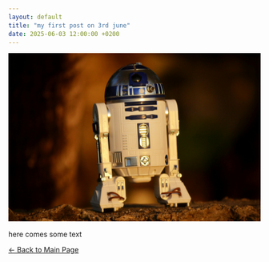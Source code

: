 ```yaml
---
layout: default
title: "my first post on 3rd june"
date: 2025-06-03 12:00:00 +0200
---
```


![Robot](/assets/images/robot.jpg)

here comes some text 



[← Back to Main Page](/)



